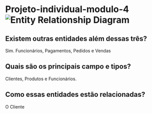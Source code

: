 # Projeto-individual-modulo-4![Entity Relationship Diagram](https://user-images.githubusercontent.com/109106383/216434104-3a8bb61d-3bab-482d-b16e-ca209931a9d8.jpg)

## Existem outras entidades além dessas três?
Sim. Funcionários, Pagamentos, Pedidos e Vendas

## Quais são os principais campo e tipos?
Clientes, Produtos e Funcionários.

## Como essas entidades estão relacionadas?
O Cliente 
